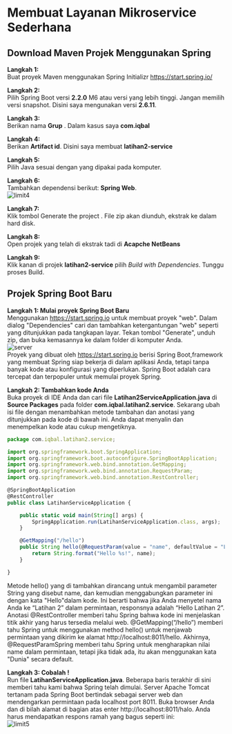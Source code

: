 # Membuat Layanan Mikroservice Sederhana
## Download Maven Projek Menggunakan Spring
**Langkah 1:**<br>
Buat proyek Maven menggunakan Spring Initializr https://start.spring.io/<br>

**Langkah 2:**<br>
Pilih Spring Boot versi **2.2.0** M6 atau versi yang lebih tinggi. Jangan memilih versi snapshot. Disini saya mengunakan versi <b>2.6.11</b>.<br>

**Langkah 3:**<br>
Berikan nama <b>Grup</b> . Dalam kasus saya <b>com.iqbal</b><br>

<b>Langkah 4:</b><br>
Berikan <b>Artifact id</b>. Disini saya membuat <b>latihan2-service</b><br>

<b>Langkah 5:</b><br>
Pilih Java sesuai dengan yang dipakai pada komputer.<br>

<b>Langkah 6:</b><br>
Tambahkan dependensi berikut: <b>Spring Web</b>.<br>
![limit4](https://user-images.githubusercontent.com/113502513/192170943-c5dfcfb1-d1a8-415f-94bf-7d2256850e80.JPG)<br>

<b>Langkah 7:</b><br>
Klik tombol Generate the project . File zip akan diunduh, ekstrak ke dalam hard disk.<br>

<b>Langkah 8:</b><br>
Open projek yang telah di ekstrak tadi di <b>Acapche NetBeans</b><br>

<b>Langkah 9:</b><br>
Klik kanan di projek <b>latihan2-service</b> pilih <i>Build with Dependencies</i>. Tunggu proses Build.<br>
## Projek Spring Boot Baru
<b>Langkah 1: Mulai proyek Spring Boot Baru</b><br>
Menggunakan https://start.spring.io untuk membuat proyek "web". Dalam dialog "Dependencies" cari dan tambahkan ketergantungan "web" seperti yang ditunjukkan pada tangkapan layar. Tekan tombol "Generate", unduh zip, dan buka kemasannya ke dalam folder di komputer Anda.<br>
![server](https://user-images.githubusercontent.com/113502513/192148872-4b7f400e-42b4-4853-b212-d0a2cd541b5a.JPG)<br>
Proyek yang dibuat oleh https://start.spring.io berisi Spring Boot,framework yang membuat Spring siap bekerja di dalam aplikasi Anda, tetapi tanpa banyak kode atau konfigurasi yang diperlukan. Spring Boot adalah cara tercepat dan terpopuler untuk memulai proyek Spring.<br>

<b>Langkah 2: Tambahkan kode Anda</b><br>
Buka proyek di IDE Anda dan cari file <b>Latihan2ServiceApplication.java</b> di <b>Source Packages</b> pada folder <b>com.iqbal.latihan2.service</b>. Sekarang ubah isi file dengan menambahkan metode tambahan dan anotasi yang ditunjukkan pada kode di bawah ini. Anda dapat menyalin dan menempelkan kode atau cukup mengetiknya.<br>
```javascript
package com.iqbal.latihan2.service;

import org.springframework.boot.SpringApplication;
import org.springframework.boot.autoconfigure.SpringBootApplication;
import org.springframework.web.bind.annotation.GetMapping;
import org.springframework.web.bind.annotation.RequestParam;
import org.springframework.web.bind.annotation.RestController;

@SpringBootApplication
@RestController
public class LatihanServiceApplication {

    public static void main(String[] args) {
        SpringApplication.run(LatihanServiceApplication.class, args);
    }

    @GetMapping("/hello")
    public String hello(@RequestParam(value = "name", defaultValue = "Latihan 2") String name) {
        return String.format("Hello %s!", name);
    }

}
```
Metode hello() yang di tambahkan dirancang untuk mengambil parameter String yang disebut name, dan kemudian menggabungkan parameter ini dengan kata "Hello"dalam kode. Ini berarti bahwa jika Anda menyetel nama Anda ke “Latihan 2” dalam permintaan, responsnya adalah “Hello Latihan 2”.<br>
Anotasi @RestController memberi tahu Spring bahwa kode ini menjelaskan titik akhir yang harus tersedia melalui web. @GetMapping(“/hello”) memberi tahu Spring untuk menggunakan method hello() untuk menjawab permintaan yang dikirim ke alamat http://localhost:8011/hello. Akhirnya, @RequestParamSpring memberi tahu Spring untuk mengharapkan nilai name dalam permintaan, tetapi jika tidak ada, itu akan menggunakan kata "Dunia" secara default.<br>

<b>Langkah 3: Cobalah !</b><br>
Run file <b>LatihanServiceApplication.java</b>. Beberapa baris terakhir di sini memberi tahu kami bahwa Spring telah dimulai. Server Apache Tomcat tertanam pada Spring Boot bertindak sebagai server web dan mendengarkan permintaan pada localhost port 8011. Buka browser Anda dan di bilah alamat di bagian atas enter http://localhost:8011/halo. Anda harus mendapatkan respons ramah yang bagus seperti ini:<br>
![limit5](https://user-images.githubusercontent.com/113502513/192171264-672dfa06-c88a-4893-adb2-2fbc4d41b449.JPG)

